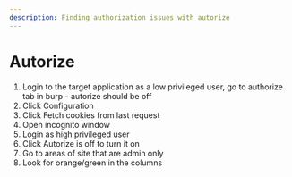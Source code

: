 ```yaml
---
description: Finding authorization issues with autorize
---
```


# Autorize

1. Login to the target application as a low privileged user, go to authorize tab in burp - autorize should be off 
2. Click Configuration 
3. Click Fetch cookies from last request 
4. Open incognito window 
5. Login as high privileged user 
6. Click Autorize is off to turn it on 
7. Go to areas of site that are admin only 
8. Look for orange/green in the columns



